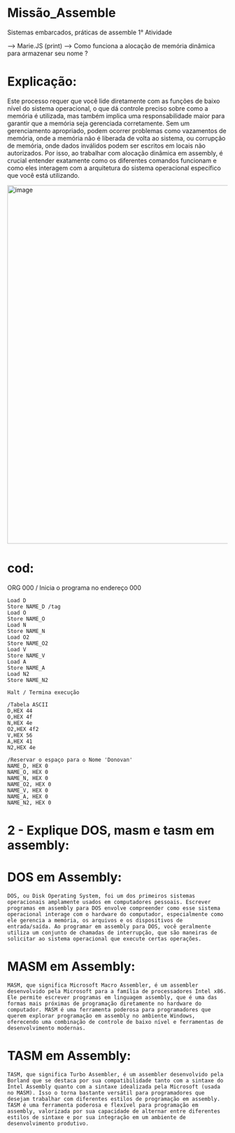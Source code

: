# Missão_Assemble
Sistemas embarcados, práticas de assemble
1° Atividade

--> Marie.JS (print)
--> Como funciona a alocação de memória dinâmica para armazenar seu nome ?

# Explicação: 
Este processo requer que você lide diretamente com as funções de baixo nível do sistema operacional, o que dá controle preciso sobre como a memória é utilizada, mas também implica uma responsabilidade maior para garantir que a memória seja gerenciada corretamente. Sem um gerenciamento apropriado, podem ocorrer problemas como vazamentos de memória, onde a memória não é liberada de volta ao sistema, ou corrupção de memória, onde dados inválidos podem ser escritos em locais não autorizados. Por isso, ao trabalhar com alocação dinâmica em assembly, é crucial entender exatamente como os diferentes comandos funcionam e como eles interagem com a arquitetura do sistema operacional específico que você está utilizando.

<img width="819" alt="image" src="https://github.com/PlayerDoni/Missao_Assembly/assets/125417940/3898df81-d284-4f7e-81a4-ab4ef061966e">

# cod:
ORG 000 / Inicia o programa no endereço 000
```Assembly
Load D
Store NAME_D /tag
Load O
Store NAME_O
Load N
Store NAME_N
Load O2
Store NAME_O2
Load V
Store NAME_V
Load A
Store NAME_A
Load N2
Store NAME_N2

Halt / Termina execução

/Tabela ASCII
D,HEX 44
O,HEX 4f
N,HEX 4e
O2,HEX 4f2
V,HEX 56
A,HEX 41
N2,HEX 4e

/Reservar o espaço para o Nome 'Donovan'
NAME_D, HEX 0
NAME_O, HEX 0
NAME_N, HEX 0
NAME_O2, HEX 0
NAME_V, HEX 0
NAME_A, HEX 0
NAME_N2, HEX 0
```


# 2 - Explique DOS, masm e tasm em assembly:

# DOS em Assembly: 

`DOS, ou Disk Operating System, foi um dos primeiros sistemas operacionais amplamente usados em computadores pessoais. Escrever programas em assembly para DOS envolve compreender como esse sistema operacional interage com o hardware do computador, especialmente como ele gerencia a memória, os arquivos e os dispositivos de entrada/saída. Ao programar em assembly para DOS, você geralmente utiliza um conjunto de chamadas de interrupção, que são maneiras de solicitar ao sistema operacional que execute certas operações.` 

# MASM em Assembly:
`MASM, que significa Microsoft Macro Assembler, é um assembler desenvolvido pela Microsoft para a família de processadores Intel x86. Ele permite escrever programas em linguagem assembly, que é uma das formas mais próximas de programação diretamente no hardware do computador. MASM é uma ferramenta poderosa para programadores que querem explorar programação em assembly no ambiente Windows, oferecendo uma combinação de controle de baixo nível e ferramentas de desenvolvimento modernas.`

# TASM em Assembly:
`TASM, que significa Turbo Assembler, é um assembler desenvolvido pela Borland que se destaca por sua compatibilidade tanto com a sintaxe do Intel Assembly quanto com a sintaxe idealizada pela Microsoft (usada no MASM). Isso o torna bastante versátil para programadores que desejam trabalhar com diferentes estilos de programação em assembly. TASM é uma ferramenta poderosa e flexível para programação em assembly, valorizada por sua capacidade de alternar entre diferentes estilos de sintaxe e por sua integração em um ambiente de desenvolvimento produtivo.`

